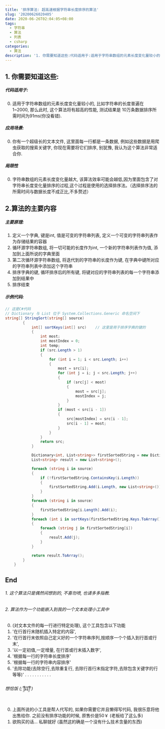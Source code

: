 ```yaml
---
title: '排序算法: 超高速根据字符串长度排序的算法'
slug: '20200626020405'
date: 2020-06-26T02:04:05+08:00
tags:
  - 字符串
  - 算法
  - 列表
  - csharp
categories:
  - 算法
description: '1. 你需要知道这些:代码适用于:适用于字符串数组的元素长度变化量较小的, 比如字符串的长度普遍在1~50, 那么此时, 这个算法将有超高的性能, 测试结果是 50万条数据排序所需时间为1s多一点(你没看错).应用场景:你有一个超级长的文本文件, 这里面每一行都是一条数据, 例如这些数据是用爬虫获取的搜索关键字, 你现在需要将它们排序, 别犹豫, 我认为这个算法非常适合你.局限性字符串数组的元素长度变化量越大, 该算法效率越低, 请根据需求使用.2.算法的主要内容主要原理:定'
---
```


## 1. 你需要知道这些:

##### 代码适用于:

0. 适用于字符串数组的元素长度变化量较小的, 比如字符串的长度普遍在1~2000, 那么此时, 这个算法将有超高的性能, 测试结果是 10万条数据排序所需时间为91ms(你没看错).

##### 应用场景:

0. 你有一个超级长的文本文件, 这里面每一行都是一条数据, 例如这些数据是用爬虫获取的搜索关键字, 你现在需要将它们排序, 别犹豫, 我认为这个算法非常适合你.

##### 局限性

0. 字符串数组的元素长度变化量越大, 该算法效率可能会越低,因为里面包含了对字符串长度变化量排序的过程,这个过程是使用的选择排序法。（选择排序法的所需时间与数据长度不成正比,不多赘述）

## 2.算法的主要内容

##### 主要原理:

1. 定义一个字典, 键是int, 值是可变的字符串列表, 定义一个可变的字符串列表作为存储结果的容器
2. 循环源字符串数组, 将一切可能的长度作为int, 一个新的字符串列表作为值, 添加到上面所说的字典里面
3. 第二次循环源字符串数组, 将迭代到的字符串的长度作为键, 在字典中键所对应的字符串列表中添加这个字符串
4. 排序字典的键, 循环排序后的所有键, 将键对应的字符串列表的每一个字符串添加到结果中
5. 排序结束

##### 示例代码:


```csharp
// 这是C#代码
// Dictionary 与 List 位于 System.Collections.Generic 命名空间下
string[] StringSort(string[] source)
        {
            int[] sortKeys(int[] src)    // 这里是用于排序字典的键的
            {
                int most;
                int mostIndex = 0;
                int temp;
                if (src.Length > 1)
                {
                    for (int i = 1; i < src.Length; i++)
                    {
                        most = src[i];
                        for (int j = i; j < src.Length; j++)
                        {
                            if (src[j] < most)
                            {
                                most = src[j];
                                mostIndex = j;
                            }
                        }
                        if (most < src[i - 1])
                        {
                            src[mostIndex] = src[i - 1];
                            src[i - 1] = most;
                        }
                    }
                }
                return src;
            }

            Dictionary<int, List<string>> firstSortedString = new Dictionary<int, List<string>>();
            List<string> result = new List<string>();

            foreach (string i in source)
            {
                if (!firstSortedString.ContainsKey(i.Length))
                {
                    firstSortedString.Add(i.Length, new List<string>());
                }
            }
            foreach (string i in source)
            {
                firstSortedString[i.Length].Add(i);
            }
            foreach (int i in sortKeys(firstSortedString.Keys.ToArray()))
            {
                foreach (string j in firstSortedString[i])
                {
                    result.Add(j);
                }
            }

            return result.ToArray();
        }
    }
```

## End

###### 1. 这个算法只是偶然间想到的, 不喜勿喷, 也请多多指教.

###### 2. 算法作为一个功能嵌入到我的一个文本处理小工具中

0. (对文本文件的每一行进行特定处理), 这个工具包含以下功能
1. '在行首行末随机插入特定的内容', 
2. '在行首行末依照自己定义好的一个字符串序列,按顺序一个个插入到行首或行末', 
3. '以一定初值,一定增量, 在行首或行末插入数字', 
4. '根据每一行的字符串长度排序'
5. '根据每一行的字符串内容排序'
6. '去除功能(去除空行,去除重复行, 去除行首行末指定字符,去除包含关键字的行 等等)'
.
.
.
.
.
.
.
.
.
.
.

###### 想恰饭 (;´༎ຶД༎ຶ`)

0. 上面所说的小工具是帮人代写的, 如果你需要它并且懒得写代码, 我很乐意将他出售给你. 之前没有排序功能的时候, 原售价是50￥ (老板给了这么多)
1. 欲购买的话... 私聊就好 (虽然这的确是一个没有什么技术含量的东西)

